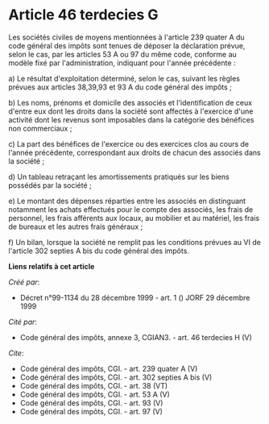 # Article 46 terdecies G

Les sociétés civiles de moyens mentionnées à l'article 239 quater A du code général des impôts sont tenues de déposer la
déclaration prévue, selon le cas, par les articles 53 A ou 97 du même code, conforme au modèle fixé par l'administration,
indiquant pour l'année précédente : 

a) Le résultat d'exploitation déterminé, selon le cas, suivant les règles prévues aux articles 38,39,93 et 93 A du code
général des impôts ; 

b) Les noms, prénoms et domicile des associés et l'identification de ceux d'entre eux dont les droits dans la société sont
affectés à l'exercice d'une activité dont les revenus sont imposables dans la catégorie des bénéfices non commerciaux ; 

c) La part des bénéfices de l'exercice ou des exercices clos au cours de l'année précédente, correspondant aux droits de
chacun des associés dans la société ; 

d) Un tableau retraçant les amortissements pratiqués sur les biens possédés par la société ; 

e) Le montant des dépenses réparties entre les associés en distinguant notamment les achats effectués pour le compte des
associés, les frais de personnel, les frais afférents aux locaux, au mobilier et au matériel, les frais de bureaux et les
autres frais généraux ; 

f) Un bilan, lorsque la société ne remplit pas les conditions prévues au VI de l'article 302 septies A bis du code général
des impôts.

**Liens relatifs à cet article**

_Créé par_:

  - Décret n°99-1134 du 28 décembre 1999 - art. 1 () JORF 29 décembre 1999

_Cité par_:

  - Code général des impôts, annexe 3, CGIAN3. - art. 46 terdecies H (V)

_Cite_:

  - Code général des impôts, CGI. - art. 239 quater A (V)
  - Code général des impôts, CGI. - art. 302 septies A bis (V)
  - Code général des impôts, CGI. - art. 38 (VT)
  - Code général des impôts, CGI. - art. 53 A (V)
  - Code général des impôts, CGI. - art. 93 (V)
  - Code général des impôts, CGI. - art. 97 (V)
